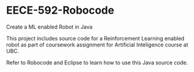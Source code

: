 # EECE-592-Robocode
Create a ML enabled Robot in Java

This project includes source code for a Reinforcement Learning enabled robot as part of coursework assignment for Artificial Inteligence
course at UBC.

Refer to Robocode and Eclipse to learn how to use this Java source code.
